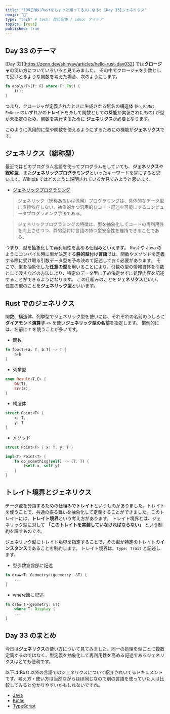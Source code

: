 ```yaml
---
title: "100日後にRustをちょっと知ってる人になる: [Day 33]ジェネリクス"
emoji: "🦀"
type: "tech" # tech: 技術記事 / idea: アイデア
topics: [rust]
published: true
---
```

## Day 33 のテーマ

[Day 32](https://zenn.dev/shinyay/articles/hello-rust-day032] では**クロージャ**の使い方についていろいろと見てみました。
その中でクロージャを引数として受けとるような関数を考えた場合、次のようにします。

```rust
fn apply<F>(f: F) where F: Fn() {
    f();
}
```

つまり、クロージャが定義されたときに生成される無名の構造体 (`Fn`, `FnMut`, `FnOnce` のいずれかの**トレイト**を介して関数としての機能が実装されたもの) が型が未指定のため、関数を実行するために **ジェネリクス**が必要となります。

このように汎用的に型や関数を使えるようにするためにの機能が**ジェネリクス**です。

## ジェネリクス（総称型）

最近ではどのプログラム言語を使ってプログラムをしていても、**ジェネリクス**や**総称型**、また**ジェネリックプログラミング**といったキーワードを耳にすると思います。Wikipia ではどのように説明されているか見てみようと思います。

- [ジェネリックプログラミング](https://ja.wikipedia.org/wiki/%E3%82%B8%E3%82%A7%E3%83%8D%E3%83%AA%E3%83%83%E3%82%AF%E3%83%97%E3%83%AD%E3%82%B0%E3%83%A9%E3%83%9F%E3%83%B3%E3%82%B0)

> ジェネリック（総称あるいは汎用）プログラミングは、具体的なデータ型に直接依存しない、抽象的かつ汎用的なコード記述を可能にするコンピュータプログラミング手法である。

> ジェネリックプログラミングの特徴は、型を抽象化してコードの再利用性を向上させつつ、静的型付け言語の持つ型安全性を維持できることである。

つまり、型を抽象化して再利用性を高める仕組みといえます。
Rust や Java のようにコンパイル時に型が決定する**静的型付け言語**では、関数やメソッドを定義する際に受け取る引数データ型を予め決めて記述しておく必要があります。
そこで、型を抽象化した**任意の型**を用いることにより、引数の型の情報自体を引数として渡すなどの方法により、特定のデータ型に予め決定せずに処理内容を記述することができるようになります。
この仕組みのことを**ジェネリクス**といい、任意の型のことを**ジェネリック型**といいます。

## Rust でのジェネリクス

関数、構造体、列挙型でジェネリック型を使いには、それぞれの名前のうしろに**ダイアモンド演算子** `<>` を使い**ジェネリック型の名前**を指定します。
慣例的には、名前に `T` を使うことが多いです。

- 関数

```rust
fn foo<T>(a: T, b:T) -> T {
    a+b
}
```

- 列挙型

```rust
enum Result<T,E> {
    Ok(T),
    Err(E),
}
```

- 構造体

```rust
struct Point<T> {
    x: T,
    y: T
}
```

- メソッド

```rust
struct Point<T> { x: T, y: T }

impl<T> Point<T> {
    fn do_something(self) -> (T, T) {
        (self.x, self.y)
    }
}
```

## トレイト境界とジェネリクス

データ型を分類するための仕組みで**トレイト**というものがありました。トレイトを使うことで、共通の振る舞いを抽象化して定義することができました。このトレイトには、**トレイト境界**という考え方があります。
トレイト境界とは、ジェネリック型に対して **「このトレイトを実装していなければならない」** という制約を課すものです。

ジェネリック型にトレイト境界を指定することで，その型が特定のトレイトの**インスタンス**であることを制約します。
トレイト境界は、`Type: Trait` と記述します。

- 型引数宣言部に記述

```rust
fn draw<T: Geometry>(geometry: &T) {
    ...
}
```

- where節に記述

```rust
fn draw<T>(geometry: &T)
    where T: Display {
    ...
}
```

## Day 33 のまとめ

今日は**ジェネリクス**の使い方について見てみました。同一の処理を型ごとに複数定義するのではなく、型定義を抽象化して再利用性を高める記述であるジェネリクスはとても便利です。

以下は Rust 以外の言語でのジェネリクスについて紹介されいてるドキュメントです。考え方・使い方は当然ながらほぼ同じなので別の言語を使っていた人は比較してみると分かりやすいかもしれないですね。

- [Java](https://docs.oracle.com/javase/tutorial/java/generics/index.html)
- [Kotlin](https://kotlinlang.org/docs/generics.html)
- [TypeScript](https://www.typescriptlang.org/docs/handbook/2/generics.html)
